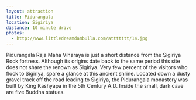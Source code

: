 ```yaml
---
layout: attraction
title: Pidurangala
location: Sigiriya
distance: 10 minute drive
photos:
  - http://www.littledreamdambulla.com/attttttt/14.jpg
---
```


Pidurangala Raja Maha Viharaya is just a short distance from the Sigiriya 
Rock fortress. Although its origins date back to the same period this 
site does not share the renown as Sigiriya. Very few  percent of the visitors 
who flock to Sigiriya, spare a glance at this ancient shrine. Located down a 
dusty gravel track off the road leading to Sigiriya, the Pidurangala 
monastery was built by King Kashyapa in the 5th Century A.D. Inside the small,
dark cave are five Buddha statues. 

